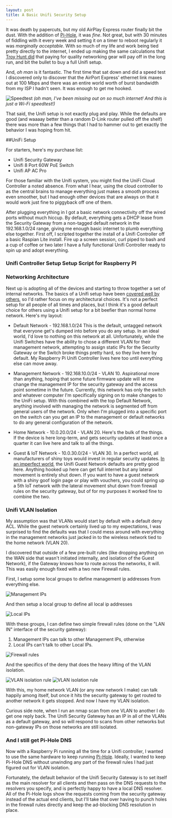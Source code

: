 ```yaml
---
layout: post
title: A Basic Unifi Security Setup
---
```


It was death by papercuts, but my old AirPlay Express router finally bit the dust. With the addition of [Pi-Hole](https://benjamin-hering.com/Pi-hole-saves-my-router/), it was *fine*. Not great, but with 30 minutes of fiddling with it every week and setting it on a timer to reboot regularly it was *marginally acceptable*. With so much of my life and work being tied pretty directly to the internet, I ended up making the same calculations that [Troy Hunt did](https://www.troyhunt.com/ubiquiti-all-the-things-how-i-finally-fixed-my-dodgy-wifi/) that paying for quality networking gear will pay off in the long run, and bit the bullet to buy a full Unifi setup.

And, *oh man* is it fantastic. The first time that sat down and did a speed test I discovered  only to discover that the AirPort Express' ethernet link maxes out at 100 Mbps and there was an entire world worth of burst bandwidth from my ISP I hadn't seen. It was enough to get me hooked.

![Speedtest](https://benjamin-hering.com/images/unifi-setup/unifi-speedtest.png)
*(oh man, I've been missing out on so much internet! And this is just a Wi-Fi speedtest!)*

That said, the Unifi setup is not exactly plug and play. While the defaults are good (and waaaay better than a random D-Link router pulled off the shelf) there was more than a few things that I had to hammer out to get exactly the behavior I was hoping from hit.

##UniFi Setup

For starters, here's my purchase list:

* Unifi Security Gateway
* Unifi 8 Port 60W PoE Switch
* Unifi AP AC Pro

For those familiar with the Unifi system, you might find the UniFi Cloud Controller a noted absence. From what I hear, using the cloud controller to as the central brains to manage everything just makes a smooth process even smoother, but  I had enough other devices that are always on that it would work just fine to piggyback off one of them. 

After plugging everything in I got a basic network connectivity off the wired ports without much hiccup. By default, everything gets a DHCP lease from the Security Gateway from a non-tagged default network in the 192.168.1.0/24 range, giving me enough basic internet to plumb everything else together. First off, I scripted together the install of a Unifi Controller off a basic Raspian Lite install. Fire up a screen session, curl piped to bash and a cup of coffee or two later I have a fully functional Unifi Controller ready to spin up and adopt everything.

### Unifi Controller Setup Setup Script for Raspberry PI
<script src="https://gist.github.com/benjamin-hering/a55817966ef8a6da0ecf7a69155b5806.js"></script>

### Networking Architecture
Next up is adopting all of the devices and starting to throw together a set of internal networks. The basics of a Unifi setup have been [covered well by others](https://www.youtube.com/watch?v=3cdjZIvmLm4), so I'd rather focus on my architectural choices. It's not a perfect setup for all people of all times and places, but I think it's a good default choice for others using a Unifi setup for a bit beefier than normal home network. Here's my layout:

* Default Network - 192.168.1.0/24 This is the default, untagged network that everyone get's dumped into before you do any setup. In an ideal world, I'd love to nothing on this network at all. Unfortunately, while the Unifi Switches have the ability to chose a different VLAN for their management network, attempting to assign static IPs for the Security Gateway or the Switch broke things pretty hard, so they live here by default. My Raspberry Pi Unifi Controller lives here too until everything else can move away.

* Management Network - 192.168.10.0/24 - VLAN 10. Aspirational more than anything, hoping that some future firmware update will let me change the management IP for the security gateway and the access point sometime in the future. Currently, this network has only the switch and whatever computer I'm specifically signing on to make changes to the UniFi setup. With this combined with the top Default Network, anything involved with managing the network is segmented off from general users of the network. Only when I'm plugged into a specific port on the switch can you get an IP to the management or default networks to do any general configuration of the network. 

* Home Network - 10.0.20.0/24 - VLAN 20. Here's the bulk of the things. If the device is here long-term, and gets security updates at least once a quarter it can live here and talk to all the things.

* Guest & IoT Network - 10.0.30.0/24 - VLAN 30. In a perfect world, all manufacturers of shiny toys would invest in regular security updates. [In an imperfect world](https://twitter.com/internetofshit?lang=en), the Unifi Guest Network defaults are pretty good here. Anything hooked up here can get full internet but any lateral movement is entirely shut down. If you want to have a guest network with a shiny goof login page or play with vouchers, you could spring up a 5th IoT network  with the lateral movement shut down from firewall rules on the security gateway, but of for my purposes it worked fine to combine the two.

### Unifi VLAN Isolation
My assumption was that VLANs would start by default with a default deny ACL. While the guest network certainly lived up to my expectations, I was surprised to find the defaults was that I could mess around with everything in the management networks just jacked in to the wireless network tied to the home network (VLAN 20).

I discovered that outside of a few pre-built rules (like dropping anything on the WAN side that wasn't initiated internally, and isolation of the Guest Network), if the Gateway knows how to route across the networks, it will. This was easily enough fixed with a two new Firewall rules.

First, I setup some local groups to define management ip addresses from everything else.

![Management IPs](https://benjamin-hering.com/images/unifi-setup/management-ip-group.png) 

And then setup a local group to define all local ip addresses

![Local IPs](https://benjamin-hering.com/images/unifi-setup/local-ip-group.png) 

With these groups, I can define two simple firewall rules (done on the "LAN IN" interface of the security gateway):
1. Management IPs can talk to other Management IPs, otherwise
2. Local IPs can't talk to other Local IPs.

![Firewall rules](https://benjamin-hering.com/images/unifi-setup/firewall-rules.png) 

And the specifics of the deny that does the heavy lifting of the VLAN isolation.

![VLAN isolation rule](https://benjamin-hering.com/images/unifi-setup/vlan-isolation-1.png) 
![VLAN isolation rule](https://benjamin-hering.com/images/unifi-setup/vlan-isolation-2.png) 

With this, my home network VLAN (or any new network I make) can talk happily among itself, but once it hits the security gateway to get routed to another network it gets stopped. And now I have my VLAN isolation.

Curious side note, when I run an nmap scan from one VLAN to another I do get one reply back. The Unifi Security Gateway has an IP in all of the VLANs as a default gateway, and so will respond to scans from other networks but non-gateway IPs on those networks are still isolated.

### And I still get Pi-Hole DNS
Now with a Raspberry Pi running all the time for a Unifi controller, I wanted to use the same hardware to keep running [Pi-Hole](https://benjamin-hering.com/Pi-hole-saves-my-router/). Ideally, I wanted to keep Pi-Hole DNS without unwinding any part of the firewall rules I had just figured out for VLAN isolation. 

Fortunately, the default behavior of the Unifi Security Gateway is to set itself as the main resolver for all clients and then pass on the DNS requests to the resolvers you specify, and is perfectly happy to have a local DNS resolver. All of the Pi-Hole logs show the requests coming from the security gateway instead of the actual end clients, but I'll take that over having to punch holes in the firewall rules directly and keep the ad-blocking DNS resolution in place.

